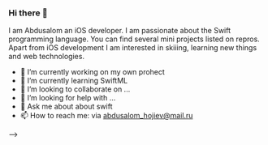 ### Hi there 👋


I am Abdusalom an iOS developer. I am passionate about the Swift programming language. You can find several mini projects listed on repros. Apart from iOS development I am interested in skiiing, learning new things and web technologies.


- 🔭 I’m currently working on my own prohect
- 🌱 I’m currently learning SwiftML
- 👯 I’m looking to collaborate on ...
- 🤔 I’m looking for help with ...
- 💬 Ask me about about swift
- 📫 How to reach me: via abdusalom_hojiev@mail.ru

-->

